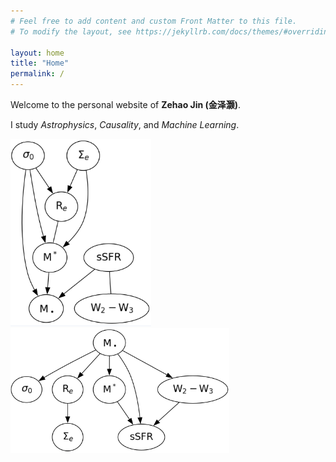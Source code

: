 ```yaml
---
# Feel free to add content and custom Front Matter to this file.
# To modify the layout, see https://jekyllrb.com/docs/themes/#overriding-theme-defaults

layout: home
title: "Home"
permalink: /
---
```



Welcome to the personal website of **Zehao Jin (金泽灏)**. 

I study *Astrophysics*, *Causality*, and *Machine Learning*. 

<img src="/assets/images/welcome1.png" width="225" height="300" />
<img src="/assets/images/welcome0.png" width="350" height="200" /> 